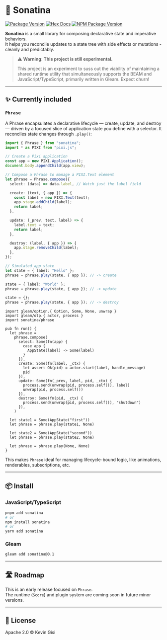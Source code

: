 # 🎼 Sonatina

[![Package Version](https://img.shields.io/hexpm/v/sonatina)](https://hex.pm/packages/sonatina)
[![Hex Docs](https://img.shields.io/badge/hex-docs-ffaff3)](https://hexdocs.pm/sonatina/)
[![NPM Package Version](https://img.shields.io/npm/v/sonatina)](https://www.npmjs.com/package/sonatina)

**Sonatina** is a small library for composing declarative state and imperative behaviors.  
It helps you reconcile updates to a state tree with side effects or mutations - cleanly and predictably.

> ⚠️ **Warning: This project is still experimental.**
>
> This project is an experiment to suss out the viability of maintaining a
> shared runtime utility that simultaneously supports the BEAM and
> JavaScript/TypeScript, primarily written in Gleam. Expect churn!

---

## ✨ Currently included

### `Phrase`

A Phrase encapsulates a declarative lifecycle — create, update, and destroy —
driven by a focused slice of application state you define with a selector.
It reconciles state changes through `.play()`:

```ts
import { Phrase } from "sonatina";
import * as PIXI from "pixi.js";

// Create a Pixi application
const app = new PIXI.Application();
document.body.appendChild(app.view);

// Compose a Phrase to manage a PIXI.Text element
let phrase = Phrase.compose({
  select: (data) => data.label, // Watch just the label field

  create: (text, { app }) => {
    const label = new PIXI.Text(text);
    app.stage.addChild(label);
    return label;
  },

  update: (_prev, text, label) => {
    label.text = text;
    return label;
  },

  destroy: (label, { app }) => {
    app.stage.removeChild(label);
  },
});

// Simulated app state
let state = { label: "Hello" };
phrase = phrase.play(state, { app }); // -> create

state = { label: "World" };
phrase = phrase.play(state, { app }); // -> update

state = {};
phrase = phrase.play(state, { app }); // -> destroy
```

```gleam
import gleam/option.{ Option, Some, None, unwrap }
import gleam/otp.{ actor, process }
import sonatina/phrase

pub fn run() {
  let phrase =
    phrase.compose(
      select: Some(fn(app) {
        case app {
          AppState(label) -> Some(label)
        }
      }),
      create: Some(fn(label, _ctx) {
        let assert Ok(pid) = actor.start(label, handle_message)
        pid
      }),
      update: Some(fn(_prev, label, pid, _ctx) {
        process.send(unwrap(pid, process.self()), label)
        unwrap(pid, process.self())
      }),
      destroy: Some(fn(pid, _ctx) {
        process.send(unwrap(pid, process.self()), "shutdown")
      }),
    )

  let state1 = Some(AppState("first"))
  let phrase = phrase.play(state1, None)

  let state2 = Some(AppState("second"))
  let phrase = phrase.play(state2, None)

  let phrase = phrase.play(None, None)
}
```

This makes `Phrase` ideal for managing lifecycle-bound logic, like animations, renderables, subscriptions, etc.

---

## 📦 Install

### JavaScript/TypeScript
```bash
pnpm add sonatina
# or
npm install sonatina
# or
yarn add sonatina
```

### Gleam
```bash
gleam add sonatina@0.1
```

---

## 🛣️ Roadmap

This is an early release focused on `Phrase`.  
The runtime (`Score`) and plugin system are coming soon in future minor versions.

---

## 📜 License

Apache 2.0 © Kevin Gisi
